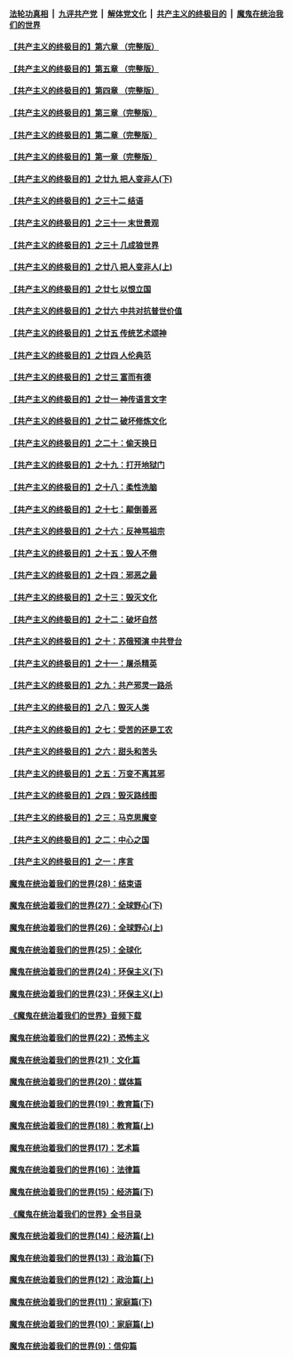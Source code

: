 ####  [法轮功真相](../../../../basic/blob/master/README.md?t=08291652) &nbsp;|&nbsp; [九评共产党](../../../../9ping.md/blob/master/README.md?t=08291652) &nbsp;|&nbsp; [解体党文化](../../../../jtdwh.md/blob/master/README.md?t=08291652)  &nbsp;|&nbsp; [共产主义的终极目的](../../../../gczydzjmd.md/blob/master/README.md?t=08291652) &nbsp;|&nbsp; [魔鬼在统治我们的世界](../../../../mgztzwmdsj.md/blob/master/README.md?t=08291652) 

#### [【共产主义的终极目的】第六章 （完整版）](../pages/nsc422/n11428913.md?t=08291652) 

#### [【共产主义的终极目的】第五章 （完整版）](../pages/nsc422/n11428912.md?t=08291652) 

#### [【共产主义的终极目的】第四章 （完整版）](../pages/nsc422/n11428907.md?t=08291652) 

#### [【共产主义的终极目的】第三章（完整版）](../pages/nsc422/n11428848.md?t=08291652) 

#### [【共产主义的终极目的】第二章（完整版）](../pages/nsc422/n11428831.md?t=08291652) 

#### [【共产主义的终极目的】第一章（完整版）](../pages/nsc422/n11417651.md?t=08291652) 

#### [【共产主义的终极目的】之廿九 把人变非人(下)](../pages/nsc422/n11344140.md?t=08291652) 

#### [【共产主义的终极目的】之三十二 结语](../pages/nsc422/n11360535.md?t=08291652) 

#### [【共产主义的终极目的】之三十一 末世景观](../pages/nsc422/n11351129.md?t=08291652) 

#### [【共产主义的终极目的】之三十 几成狼世界](../pages/nsc422/n11348280.md?t=08291652) 

#### [【共产主义的终极目的】之廿八 把人变非人(上)](../pages/nsc422/n11340492.md?t=08291652) 

#### [【共产主义的终极目的】之廿七 以恨立国](../pages/nsc422/n11336944.md?t=08291652) 

#### [【共产主义的终极目的】之廿六 中共对抗普世价值](../pages/nsc422/n11324785.md?t=08291652) 

#### [【共产主义的终极目的】之廿五 传统艺术颂神](../pages/nsc422/n11296396.md?t=08291652) 

#### [【共产主义的终极目的】之廿四 人伦典范](../pages/nsc422/n11296397.md?t=08291652) 

#### [【共产主义的终极目的】之廿三 富而有德](../pages/nsc422/n11283598.md?t=08291652) 

#### [【共产主义的终极目的】之廿一 神传语言文字](../pages/nsc422/n11263265.md?t=08291652) 

#### [【共产主义的终极目的】之廿二 破坏修炼文化](../pages/nsc422/n11245728.md?t=08291652) 

#### [【共产主义的终极目的】之二十：偷天换日](../pages/nsc422/n11238846.md?t=08291652) 

#### [【共产主义的终极目的】之十九：打开地狱门](../pages/nsc422/n11206376.md?t=08291652) 

#### [【共产主义的终极目的】之十八：柔性洗脑](../pages/nsc422/n11199994.md?t=08291652) 

#### [【共产主义的终极目的】之十七：颠倒善恶](../pages/nsc422/n11179782.md?t=08291652) 

#### [【共产主义的终极目的】之十六：反神骂祖宗](../pages/nsc422/n11166798.md?t=08291652) 

#### [【共产主义的终极目的】之十五：毁人不倦](../pages/nsc422/n11166792.md?t=08291652) 

#### [【共产主义的终极目的】之十四：邪恶之最](../pages/nsc422/n11150249.md?t=08291652) 

#### [【共产主义的终极目的】之十三：毁灭文化](../pages/nsc422/n11135227.md?t=08291652) 

#### [【共产主义的终极目的】之十二：破坏自然](../pages/nsc422/n11135214.md?t=08291652) 

#### [【共产主义的终极目的】之十：苏俄预演 中共登台](../pages/nsc422/n11118424.md?t=08291652) 

#### [【共产主义的终极目的】之十一：屠杀精英](../pages/nsc422/n11118442.md?t=08291652) 

#### [【共产主义的终极目的】之九：共产邪灵一路杀](../pages/nsc422/n11114139.md?t=08291652) 

#### [【共产主义的终极目的】之八：毁灭人类](../pages/nsc422/n11108503.md?t=08291652) 

#### [【共产主义的终极目的】之七：受苦的还是工农](../pages/nsc422/n11101809.md?t=08291652) 

#### [【共产主义的终极目的】之六：甜头和苦头](../pages/nsc422/n11096971.md?t=08291652) 

#### [【共产主义的终极目的】之五：万变不离其邪](../pages/nsc422/n11091285.md?t=08291652) 

#### [【共产主义的终极目的】之四：毁灭路线图](../pages/nsc422/n11086284.md?t=08291652) 

#### [【共产主义的终极目的】之三：马克思魔变](../pages/nsc422/n11061941.md?t=08291652) 

#### [【共产主义的终极目的】之二：中心之国](../pages/nsc422/n11047728.md?t=08291652) 

#### [【共产主义的终极目的】之一：序言](../pages/nsc422/n11086077.md?t=08291652) 

#### [魔鬼在统治着我们的世界(28)：结束语](../pages/nsc422/n10936246.md?t=08291652) 

#### [魔鬼在统治着我们的世界(27)：全球野心(下)](../pages/nsc422/n10928319.md?t=08291652) 

#### [魔鬼在统治着我们的世界(26)：全球野心(上)](../pages/nsc422/n10900318.md?t=08291652) 

#### [魔鬼在统治着我们的世界(25)：全球化](../pages/nsc422/n10788205.md?t=08291652) 

#### [魔鬼在统治着我们的世界(24)：环保主义(下)](../pages/nsc422/n10695307.md?t=08291652) 

#### [魔鬼在统治着我们的世界(23)：环保主义(上)](../pages/nsc422/n10688613.md?t=08291652) 

#### [《魔鬼在统治着我们的世界》音频下载](../pages/nsc422/n10635553.md?t=08291652) 

#### [魔鬼在统治着我们的世界(22)：恐怖主义](../pages/nsc422/n10614727.md?t=08291652) 

#### [魔鬼在统治着我们的世界(21)：文化篇](../pages/nsc422/n10597706.md?t=08291652) 

#### [魔鬼在统治着我们的世界(20)：媒体篇](../pages/nsc422/n10586579.md?t=08291652) 

#### [魔鬼在统治着我们的世界(19)：教育篇(下)](../pages/nsc422/n10564808.md?t=08291652) 

#### [魔鬼在统治着我们的世界(18)：教育篇(上)](../pages/nsc422/n10526970.md?t=08291652) 

#### [魔鬼在统治着我们的世界(17)：艺术篇](../pages/nsc422/n10499093.md?t=08291652) 

#### [魔鬼在统治着我们的世界(16)：法律篇](../pages/nsc422/n10485969.md?t=08291652) 

#### [魔鬼在统治着我们的世界(15)：经济篇(下)](../pages/nsc422/n10469975.md?t=08291652) 

#### [《魔鬼在统治着我们的世界》全书目录](../pages/nsc422/n10464261.md?t=08291652) 

#### [魔鬼在统治着我们的世界(14)：经济篇(上)](../pages/nsc422/n10457370.md?t=08291652) 

#### [魔鬼在统治着我们的世界(13)：政治篇(下)](../pages/nsc422/n10448270.md?t=08291652) 

#### [魔鬼在统治着我们的世界(12)：政治篇(上)](../pages/nsc422/n10444576.md?t=08291652) 

#### [魔鬼在统治着我们的世界(11)：家庭篇(下)](../pages/nsc422/n10440961.md?t=08291652) 

#### [魔鬼在统治着我们的世界(10)：家庭篇(上)](../pages/nsc422/n10435448.md?t=08291652) 

#### [魔鬼在统治着我们的世界(9)：信仰篇](../pages/nsc422/n10432159.md?t=08291652) 

